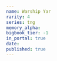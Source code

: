 ```yaml
---
name: Warship Yar
rarity: 4
series: tng
memory_alpha:
bigbook_tier: -1
in_portal: true
date:
published: true
---
```



